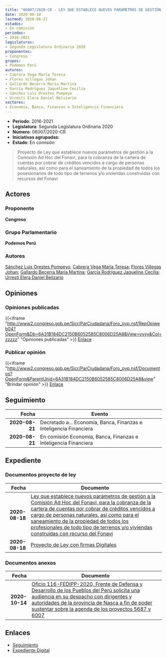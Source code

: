 ```yaml
---
title: "06007/2020-CR - LEY QUE ESTABLECE NUEVOS PARÁMETROS DE GESTIÓN A LA COMISIÓN AD HOC DEL FONAVI, PARA LA COBRANZA DE LA CARTERA DE CUENTAS POR COBRAR DE CRÉDITOS VENCIDOS A CARGO DE PERSONAS NATURALES, ASÍ COMO PARA EL SANEAMIENTO DE LA PROPIEDAD DE TODOS LOS POSESIONARIOS DE TODO TIPO DE TERRENOS Y/O VIVIENDAS CONSTRUIDAS CON RECURSOS DEL FONAVI"
date: 2020-08-18
lastmod: 2020-08-21
estados:
- En comisión
periodos:
- 2016-2021
legislaturas:
- Segunda Legislatura Ordinaria 2020
proponentes:
- Congreso
grupos:
- Podemos Perú
autores:
- Cabrera Vega María Teresa
- Flores Villegas Johan
- Gallardo Becerra María Martina
- García Rodríguez Jaqueline Cecilia
- Sánchez Luis Orestes Pompeyo
- Urresti Elera Daniel Belizario
sectores:
- Economía, Banca, Finanzas e Inteligencia Financiera
---
```

- **Periodo**: 2016-2021
- **Legislatura**: Segunda Legislatura Ordinaria 2020
- **Número**: 06007/2020-CR
- **Iniciativas agrupadas**: 
- **Estado**: En comisión

> Proyecto de Ley que establece nuevos parámetros de gestión a la Comisión Ad Hoc del Fonavi, para la cobranza de la cartera de cuentas por cobrar de créditos vencidos a cargo de personas naturales, así como para el saneamiento de la propiedad de todos los posesionarios de todo tipo de terrenos y/o viviendas construidas con recursos del Fonavi


## Actores

### Proponente

**Congreso**

### Grupo Parlamentario

**Podemos Perú**

### Autores

[Sánchez Luis Orestes Pompeyo](mailto:mailto:osanchez@congreso.gob.pe); [Cabrera Vega María Teresa](mailto:mailto:mcabrera@congreso.gob.pe); [Flores Villegas Johan](mailto:mailto:jfloresv@congreso.gob.pe); [Gallardo Becerra María Martina](mailto:mailto:mgallardo@congreso.gob.pe); [García Rodríguez Jaqueline Cecilia](mailto:mailto:jgarciar@congreso.gob.pe); [Urresti Elera Daniel Belizario](mailto:mailto:durresti@congreso.gob.pe)

## Opiniones

### Opiniones publicadas

{{<iframe "http://www2.congreso.gob.pe/Sicr/ParCiudadana/Foro_pvp.nsf/RepOpiweb04?OpenForm&Db=6A31B184DC2150B6052585C8006D25A8&View=yyyy&Col=zzzzz" "Opiniones publicadas" >}}
[Enlace](http://www2.congreso.gob.pe/Sicr/ParCiudadana/Foro_pvp.nsf/RepOpiweb04?OpenForm&Db=6A31B184DC2150B6052585C8006D25A8&View=yyyy&Col=zzzzz)

### Publicar opinión

{{<iframe "http://www2.congreso.gob.pe/Sicr/ParCiudadana/Foro_pvp.nsf/Documentos?OpenForm&ParentUnid=6A31B184DC2150B6052585C8006D25A8&view" "Brindar opinión" >}}
[Enlace](http://www2.congreso.gob.pe/Sicr/ParCiudadana/Foro_pvp.nsf/Documentos?OpenForm&ParentUnid=6A31B184DC2150B6052585C8006D25A8&view)


## Seguimiento

| Fecha | Evento |
|------:|--------|
| **2020-08-21** | Decretado a... Economía, Banca, Finanzas e Inteligencia Financiera |
| **2020-08-21** | En comisión Economía, Banca, Finanzas e Inteligencia Financiera |

## Expediente

### Documentos proyecto de ley

| Fecha | Documento |
|------:|-----------|
| **2020-08-18** | [Ley que establece nuevos parámetros de gestión a la Comisión Ad Hoc del Fonavi, para la cobranza de la cartera de cuentas por cobrar de créditos vencidos a cargo de personas naturales, así como para el saneamiento de la propiedad de todos los profesionales de todo tipo de terrenos y/o viviendas construidas con recurso del Fonavi](http://www.leyes.congreso.gob.pe/Documentos/2016_2021/Proyectos_de_Ley_y_de_Resoluciones_Legislativas/PL06007_20200818.pdf) |
| **2020-08-18** | [Proyecto de Ley con firmas Digitales](http://www.leyes.congreso.gob.pe/Documentos/2016_2021/Proyectos_de_Ley_y_de_Resoluciones_Legislativas/Proyectos_Firmas_digitales/PL06007.pdf) |

### Documentos anexos

| Fecha | Documento |
|------:|-----------|
| **2020-10-14** | [Oficio 116-FEDIPP-2020, Frente de Defensa y Desarrollo de los Pueblos del Perú solicita una audiencia en su despacho con dirigentes y autoridades de la provincia de Nasca a fin de poder sustentar sobre la agenda de los proyectos 5687 y 6007](http://www.leyes.congreso.gob.pe/Documentos/2016_2021/Oficios/Otras_Instituciones/OFICIO-116-FEDIPP-2020.pdf) |

## Enlaces

- [Seguimiento](http://www2.congreso.gob.pe/Sicr/TraDocEstProc/CLProLey2016.nsf/f7fff46988ca05b1052578e100829cc7/a6fe2ba40508d58c052585c90058fafb?OpenDocument)
- [Expediente Digital](http://www2.congreso.gob.pe/Sicr/TraDocEstProc/Expvirt_2011.nsf/visbusqptramdoc1621/06007?opendocument)

